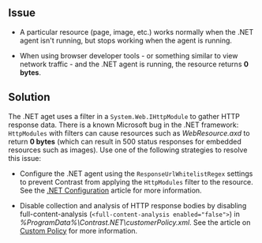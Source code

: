 <!--
title: "A Particular Resource Returns 0 Bytes Under Contrast.NET"
description: "Troubleshooting guide for .NET agent issues"
tags: "troubleshoot zero bytes agent installation .NET"
-->

## Issue

* A particular resource (page, image, etc.) works normally when the .NET agent isn't running, but stops working when the agent is running.

* When using browser developer tools - or something similar to view network traffic - and the .NET agent is running, the resource returns **0 bytes**.

## Solution

The .NET aget uses a filter in a `System.Web.IHttpModule` to gather HTTP response data. There is a known Microsoft bug in the .NET framework: `HttpModules` with filters can cause resources such as *WebResource.axd* to return **0 bytes** (which can result in 500 status responses for embedded resources such as images). Use one of the following strategies to resolve this issue:

* Configure the .NET agent using the `ResponseUrlWhitelistRegex` settings to prevent Contrast from applying the `HttpModules` filter to the resource. See the [.NET Configuration](installation-netconfig.html) article for more information.
 
* Disable collection and analysis of HTTP response bodies by disabling full-content-analysis (`<full-content-analysis enabled="false">`) in *%ProgramData%\Contrast.NET\customerPolicy.xml*. See the article on [Custom Policy](installation-netpolicy.html#response) for more information.
